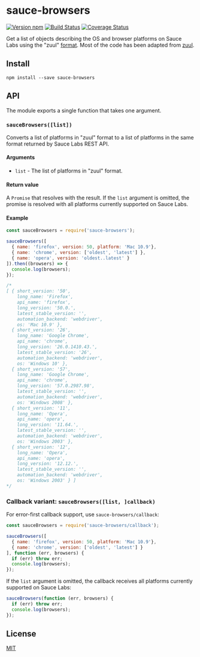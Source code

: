 # sauce-browsers

[![Version npm][npm-sauce-browsers-badge]][npm-sauce-browsers]
[![Build Status][travis-sauce-browsers-badge]][travis-sauce-browsers]
[![Coverage Status][coverage-sauce-browsers-badge]][coverage-sauce-browsers]

Get a list of objects describing the OS and browser platforms on Sauce Labs
using the "zuul" [format][zuul-format]. Most of the code has been adapted from
[zuul][zuul].

## Install

```
npm install --save sauce-browsers
```

## API

The module exports a single function that takes one argument.

### `sauceBrowsers([list])`

Converts a list of platforms in "zuul" format to a list of platforms in the same
format returned by Sauce Labs REST API.

#### Arguments

- `list` - The list of platforms in "zuul" format.

#### Return value

A `Promise` that resolves with the result. If the `list` argument is omitted, the
promise is resolved with all platforms currently supported on Sauce Labs.

#### Example

```js
const sauceBrowsers = require('sauce-browsers');

sauceBrowsers([
  { name: 'firefox', version: 50, platform: 'Mac 10.9'},
  { name: 'chrome', version: ['oldest', 'latest'] },
  { name: 'opera', version: 'oldest..latest' }
]).then((browsers) => {
  console.log(browsers);
});

/*
[ { short_version: '50',
    long_name: 'Firefox',
    api_name: 'firefox',
    long_version: '50.0.',
    latest_stable_version: '',
    automation_backend: 'webdriver',
    os: 'Mac 10.9' },
  { short_version: '26',
    long_name: 'Google Chrome',
    api_name: 'chrome',
    long_version: '26.0.1410.43.',
    latest_stable_version: '26',
    automation_backend: 'webdriver',
    os: 'Windows 10' },
  { short_version: '57',
    long_name: 'Google Chrome',
    api_name: 'chrome',
    long_version: '57.0.2987.98',
    latest_stable_version: '',
    automation_backend: 'webdriver',
    os: 'Windows 2008' },
  { short_version: '11',
    long_name: 'Opera',
    api_name: 'opera',
    long_version: '11.64.',
    latest_stable_version: '',
    automation_backend: 'webdriver',
    os: 'Windows 2003' },
  { short_version: '12',
    long_name: 'Opera',
    api_name: 'opera',
    long_version: '12.12.',
    latest_stable_version: '',
    automation_backend: 'webdriver',
    os: 'Windows 2003' } ]
*/
```

### Callback variant: `sauceBrowsers([list, ]callback)`

For error-first callback support, use `sauce-browsers/callback`:

```js
const sauceBrowsers = require('sauce-browsers/callback');

sauceBrowsers([
  { name: 'firefox', version: 50, platform: 'Mac 10.9'},
  { name: 'chrome', version: ['oldest', 'latest'] }
], function (err, browsers) {
  if (err) throw err;
  console.log(browsers);
});
```

If the `list` argument is omitted, the callback receives all platforms currently
supported on Sauce Labs:

```js
sauceBrowsers(function (err, browsers) {
  if (err) throw err;
  console.log(browsers);
});
```

## License

[MIT](LICENSE)

[npm-sauce-browsers-badge]: https://img.shields.io/npm/v/sauce-browsers.svg
[npm-sauce-browsers]: https://www.npmjs.com/package/sauce-browsers
[travis-sauce-browsers-badge]: https://img.shields.io/travis/lpinca/sauce-browsers/master.svg
[travis-sauce-browsers]: https://travis-ci.com/lpinca/sauce-browsers
[coverage-sauce-browsers-badge]: https://img.shields.io/coveralls/lpinca/sauce-browsers/master.svg
[coverage-sauce-browsers]: https://coveralls.io/r/lpinca/sauce-browsers?branch=master
[zuul-format]: https://github.com/defunctzombie/zuul/wiki/Zuul.yml#browsers-required
[zuul]: https://github.com/defunctzombie/zuul
